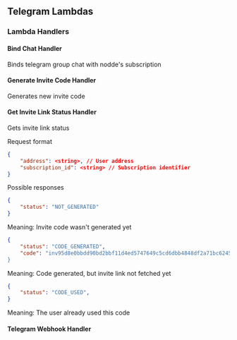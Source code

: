 ## Telegram Lambdas



### Lambda Handlers

#### Bind Chat Handler
Binds telegram group chat with nodde's subscription

#### Generate Invite Code Handler
Generates new invite code

#### Get Invite Link Status Handler
Gets invite link status

Request format
``` json
{
    "address": <string>, // User address
    "subscription_id": <string> // Subscription identifier
}
```

Possible responses

``` json
{
    "status": "NOT_GENERATED"
}
```
Meaning: Invite code wasn't generated yet

``` json
{
    "status": "CODE_GENERATED",
    "code": "inv95d8e0bbdd90bd2bbf11d4ed5747649c5cd6dbb4848df2a71bc6245b145623
}
```

Meaning: Code generated, but invite link not fetched yet


``` json
{
    "status": "CODE_USED",
}
```

Meaning: The user already used this code


#### Telegram Webhook Handler



